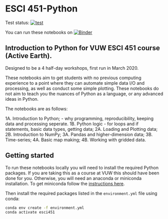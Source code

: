 # ESCI 451-Python

Test status: [![test](https://github.com/calum-chamberlain/ESCI451-Python/actions/workflows/runtests.yml/badge.svg)](https://github.com/calum-chamberlain/ESCI451-Python/actions/workflows/runtests.yml)

You can run these notebooks on [![Binder](https://mybinder.org/badge_logo.svg)](https://mybinder.org/v2/gh/calum-chamberlain/ESCI451-Python/master)

## Introduction to Python for VUW ESCI 451 course (Active Earth). 
Designed to be a 4 half-day workshops, first run in March 2020.

These notebooks aim to get students with no previous computing experience to a point where they can
automate simple data I/O and processing, as well as conduct some simple plotting.  These notebooks
do not aim to teach you the nuances of Python as a language, or any advanced ideas in Python.

The notebooks are as follows:

1A. Introduction to Python; - why programming, reproducibility, keeping data and processing seperate.
1B. Python logic - for loops and if statements, basic data types, getting data;
2A. Loading and Plotting data;
2B. Introduction to NumPy;
3A. Pandas and higher-dimension data;
3B. Time-series;
4A. Basic map making;
4B. Working with gridded data.

## Getting started

To run these notebooks locally you will need to install the required Python packages. If you are taking
this as a course at VUW this should have been done for you.  Otherwise, you will need an anaconda or
miniconda installation.  To get miniconda follow the [instructions here](https://docs.conda.io/en/latest/miniconda.html).

Then install the required packages listed in the `environment.yml` file using conda:

```bash
conda env create -f environment.yml
conda activate esci451
```

